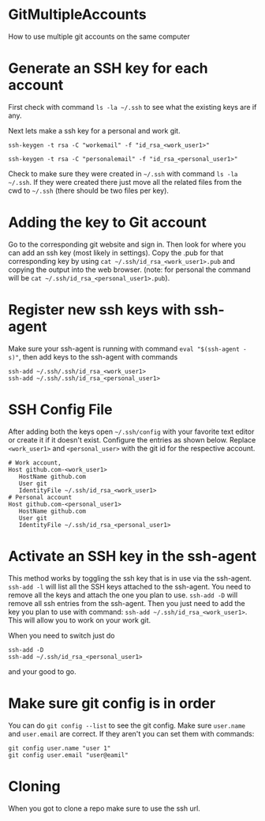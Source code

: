# GitMultipleAccounts
How to use multiple git accounts on the same computer

# Generate an SSH key for each account
First check with command `ls -la ~/.ssh` to see what the existing keys are if any.

Next lets make a ssh key for a personal and work git.

`ssh-keygen -t rsa -C "workemail" -f "id_rsa_<work_user1>" ` 

`ssh-keygen -t rsa -C "personalemail" -f "id_rsa_<personal_user1>"`

Check to make sure they were created in `~/.ssh` with command `ls -la ~/.ssh`. If they were created there just move all the related files from the cwd to `~/.ssh` (there should be two files per key).

# Adding the key to Git account
Go to the corresponding git website and sign in. Then look for where you can add an ssh key (most likely in settings). Copy the .pub for that corresponding key by using `cat ~/.ssh/id_rsa_<work_user1>.pub` and copying the output into the web browser. (note: for personal the command will be `cat ~/.ssh/id_rsa_<personal_user1>.pub`).

# Register new ssh keys with ssh-agent
Make sure your ssh-agent is running with command `eval "$(ssh-agent -s)"`, then add keys to the ssh-agent with commands
```
ssh-add ~/.ssh/.ssh/id_rsa_<work_user1>
ssh-add ~/.ssh/.ssh/id_rsa_<personal_user1>
```

# SSH Config File
After adding both the keys open `~/.ssh/config` with your favorite text editor or create it if it doesn't exist. Configure the entries as shown below. Replace `<work_user1>` and `<personal_user>` with the git id for the respective account.
```
# Work account,
Host github.com-<work_user1>
   HostName github.com
   User git
   IdentityFile ~/.ssh/id_rsa_<work_user1>
# Personal account
Host github.com-<personal_user1>    
   HostName github.com
   User git
   IdentityFile ~/.ssh/id_rsa_<personal_user1>
```

# Activate an SSH key in the ssh-agent
This method works by toggling the ssh key that is in use via the ssh-agent. `ssh-add -l` will list all the SSH keys attached to the ssh-agent. You need to remove all the keys and attach the one you plan to use. `ssh-add -D` will remove all ssh entries from the ssh-agent. Then you just need to add the key you plan to use with command: `ssh-add ~/.ssh/id_rsa_<work_user1>`. This will allow you to work on your work git.

When you need to switch just do 
```
ssh-add -D
ssh-add ~/.ssh/id_rsa_<personal_user1>
```
and your good to go.

# Make sure git config is in order
You can do `git config --list` to see the git config. Make sure `user.name` and `user.email` are correct.
If they aren't you can set them with commands:
```
git config user.name "user 1"
git config user.email "user@eamil"
```
# Cloning
When you got to clone a repo make sure to use the ssh url.

